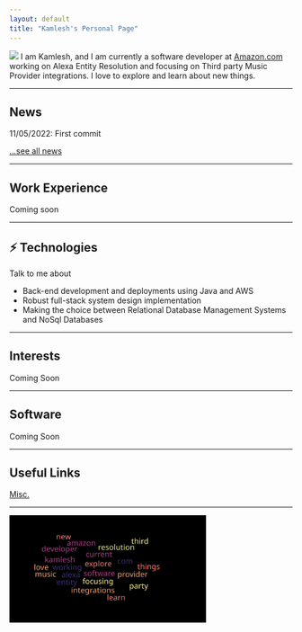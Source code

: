 ```yaml
---
layout: default
title: "Kamlesh's Personal Page"
---
```



<img class="profile-picture" src="https://kamleshkc2002.github.io/assets/img/logo.jpg"> I am Kamlesh, and I am currently a software developer at [Amazon.com](http://www.amazon.com/) working on Alexa Entity Resolution and focusing on Third party Music Provider integrations. I love to explore and learn about new things.


---

## News

11/05/2022: First commit   

[...see all news](./news)

---



## Work Experience

Coming soon

---

## ⚡ Technologies

Talk to me about

- Back-end development and deployments using Java and AWS
- Robust full-stack system design implementation
- Making the choice between Relational Database Management Systems and NoSql Databases

---

## Interests

Coming Soon

---

## Software

Coming Soon

---

## Useful Links

[//]: # ([Machine Learning System Resources]&#40;https://www.bodunhu.com/blog/posts/machine-learning-system-resources/&#41;  )

[//]: # ([UTNS Lab]&#40;https://utns.cs.utexas.edu/&#41;  )

[//]: # ([SCEA Lab]&#40;https://github.com/utcs-scea&#41;  )

[//]: # ([Laboratory for Advanced Systems Research]&#40;https://www.cs.utexas.edu/lasr/&#41;  )
[Misc.](/misc)  

[//]: # ([Notes]&#40;https://pages.github.austin.utexas.edu/bh28324/notes/&#41;)

---

<img style="width:350px;" src="/assets/img/wordcloud.svg"/>
